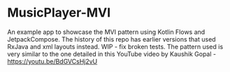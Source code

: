 # MusicPlayer-MVI
An example app to showcase the MVI pattern using Kotlin Flows and JetpackCompose. The history of this repo has earlier versions that used RxJava and xml layouts instead.
WIP - fix broken tests.
The pattern used is very similar to the one detailed in this YouTube video by Kaushik Gopal - https://youtu.be/BdGVCsHj2vU
